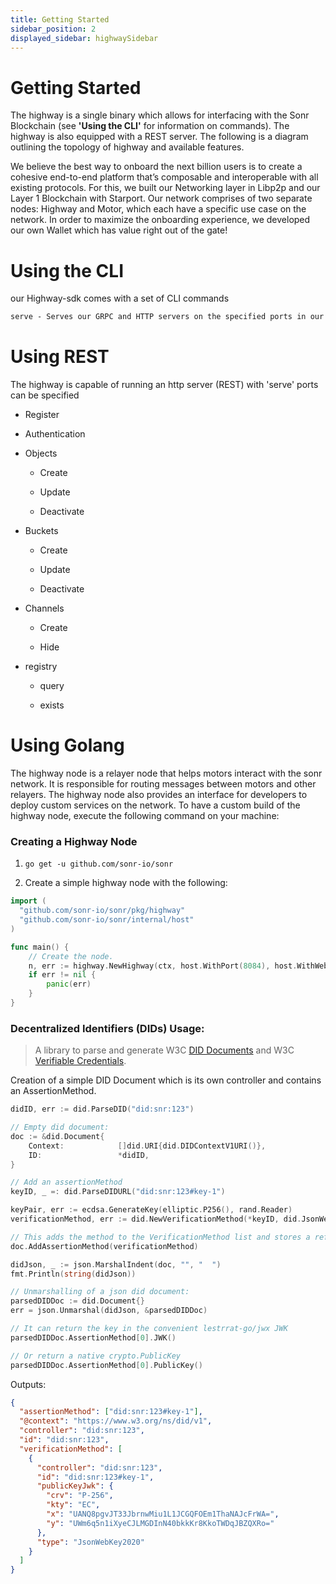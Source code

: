```yaml
---
title: Getting Started
sidebar_position: 2
displayed_sidebar: highwaySidebar
---
```


# Getting Started

The highway is a single binary which allows for interfacing with the Sonr Blockchain (see **'Using the CLI'** for information on commands). The highway is also equipped with a REST server.  The following is a diagram outlining the topology of highway and available features.

We believe the best way to onboard the next billion users is to create a cohesive end-to-end platform that’s composable and interoperable with all existing protocols. For this, we built our Networking layer in Libp2p and our Layer 1 Blockchain with Starport. Our network comprises of two separate nodes: Highway and Motor, which each have a specific use case on the network. In order to maximize the onboarding experience, we developed our own Wallet which has value right out of the gate!


<!--
[t]("https://www.figma.com/file/kZVXK3yJOxmukNdckjh2RT/Highway-SDK?node-id=2%3A12") -->



# Using the CLI

our Highway-sdk comes with a set of CLI commands&#x20;



```tex
serve - Serves our GRPC and HTTP servers on the specified ports in our enviorment files
```



# Using REST

The highway is capable of running an http server (REST) with 'serve' ports can be specified

*   Register

*   Authentication

*   Objects&#x20;

    *   Create

    *   Update

    *   Deactivate

*   Buckets

    *   Create

    *   Update

    *   Deactivate

*   Channels

    *   Create

    *   Hide

*   registry

    *   query

    *   exists

# Using Golang

The highway node is a relayer node that helps motors interact with the sonr network. It is responsible for routing messages between motors and other relayers. The highway node
also provides an interface for developers to deploy custom services on the network. To have a custom build of the highway node, execute the following command on your machine:

### Creating a Highway Node

1. `go get -u github.com/sonr-io/sonr`

2. Create a simple highway node with the following:

```go
import (
  "github.com/sonr-io/sonr/pkg/highway"
  "github.com/sonr-io/sonr/internal/host"
)

func main() {
	// Create the node.
	n, err := highway.NewHighway(ctx, host.WithPort(8084), host.WithWebAuthn("Sonr", "localhost", "http://localhost:8080", true))
	if err != nil {
		panic(err)
	}
}
```


### Decentralized Identifiers (DIDs) Usage:

> A library to parse and generate W3C [DID Documents](https://www.w3.org/TR/did-core/) and W3C [Verifiable Credentials](https://www.w3.org/TR/vc-data-model/).

Creation of a simple DID Document which is its own controller and contains an AssertionMethod.

```go
didID, err := did.ParseDID("did:snr:123")

// Empty did document:
doc := &did.Document{
    Context:            []did.URI{did.DIDContextV1URI()},
    ID:                 *didID,
}

// Add an assertionMethod
keyID, _ =: did.ParseDIDURL("did:snr:123#key-1")

keyPair, err := ecdsa.GenerateKey(elliptic.P256(), rand.Reader)
verificationMethod, err := did.NewVerificationMethod(*keyID, did.JsonWebKey2020, did.DID{}, keyPair.Public())

// This adds the method to the VerificationMethod list and stores a reference to the assertion list
doc.AddAssertionMethod(verificationMethod)

didJson, _ := json.MarshalIndent(doc, "", "  ")
fmt.Println(string(didJson))

// Unmarshalling of a json did document:
parsedDIDDoc := did.Document{}
err = json.Unmarshal(didJson, &parsedDIDDoc)

// It can return the key in the convenient lestrrat-go/jwx JWK
parsedDIDDoc.AssertionMethod[0].JWK()

// Or return a native crypto.PublicKey
parsedDIDDoc.AssertionMethod[0].PublicKey()

```

Outputs:

```json
{
  "assertionMethod": ["did:snr:123#key-1"],
  "@context": "https://www.w3.org/ns/did/v1",
  "controller": "did:snr:123",
  "id": "did:snr:123",
  "verificationMethod": [
    {
      "controller": "did:snr:123",
      "id": "did:snr:123#key-1",
      "publicKeyJwk": {
        "crv": "P-256",
        "kty": "EC",
        "x": "UANQ8pgvJT33JbrnwMiu1L1JCGQFOEm1ThaNAJcFrWA=",
        "y": "UWm6q5n1iXyeCJLMGDInN40bkkKr8KkoTWDqJBZQXRo="
      },
      "type": "JsonWebKey2020"
    }
  ]
}
```
